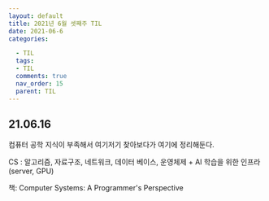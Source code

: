 ```yaml
---
layout: default
title: 2021년 6월 셋째주 TIL
date: 2021-06-6
categories:

  - TIL
  tags:
  - TIL
  comments: true
  nav_order: 15
  parent: TIL
---
```


## 21.06.16

컴퓨터 공학 지식이 부족해서 여기저기 찾아보다가 여기에 정리해둔다.

CS : 알고리즘, 자료구조, 네트워크, 데이터 베이스, 운영체제 + AI 학습을 위한 인프라(server, GPU)

책: Computer Systems: A Programmer's Perspective
